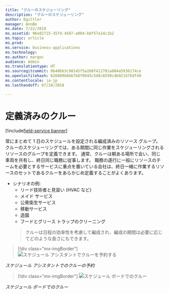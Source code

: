 ```yaml
---
title: "クルーのスケジューリング"
description: "クルーのスケジューリング"
author: Dgittler
manager: AnnBe
ms.date: 7/22/2018
ms.assetid: 96e82715-35fd-4587-a004-bbf57a14c1b2
ms.topic: article
ms.prod: 
ms.service: business-applications
ms.technology: 
ms.author: margoc
audience: Admin
ms.translationtype: HT
ms.sourcegitcommit: 0b40bb3c98145f5a260f412701a884a5936174ce
ms.openlocfilehash: 626089b6b67b8f0945c5d8c8599c4b921676df49
ms.contentlocale: ja-jp
ms.lasthandoff: 07/18/2018

---
```





#  <a name="predefined-crews"></a>定義済みのクルー

[!include[field-service banner](../../../includes/field-service.md)]

常にまとめて 1 日のスケジュールを設定される編成済みのリソース グループ。 クルーのスケジューリングでは、ある期間に同じ作業をスケジューリングされるリソースのグループを定義できます。 通常、クルーは朝ある場所で会い、同じ車両を共有し、終日同じ職務に従事します。 職務の遂行に一般にリソースのチームを必要とするサービスに重点を置いている会社は、終日一緒に作業するリソースのセットであるクルーをあらかじめ定義することがよくあります。

* シナリオの例:
    * リード技術者と見習い (HVAC など)
    * メイド サービス
    * 公衆衛生サービス
    * 移動サービス
    * 造園
    * フードとグリース トラップのクリーニング
    > クルーは日程の効率性を考慮して編成され、編成の期間は必要に応じてどのような長さにもできます。

> [!div class="mx-imgBorder"]
> ![](media/Crew-Book-Expanded.png "スケジュール アシスタントでクルーを予約する")
<!-- picture -->

*スケジュール アシスタントでのクルーの予約*

> [!div class="mx-imgBorder"]
> ![](media/Bookings-for-entire-crew.png "スケジュール ボードでのクルー")
<!-- picture -->

*スケジュール ボードでのクルー*


